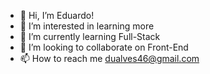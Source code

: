 - 👋 Hi, I’m Eduardo!
- 👀 I’m interested in learning more
- 🌱 I’m currently learning Full-Stack
- 💞️ I’m looking to collaborate on Front-End
- 📫 How to reach me dualves46@gmail.com

<!---
Duzera95/Duzera95 is a ✨ special ✨ repository because its `README.md` (this file) appears on your GitHub profile.
You can click the Preview link to take a look at your changes.
--->
